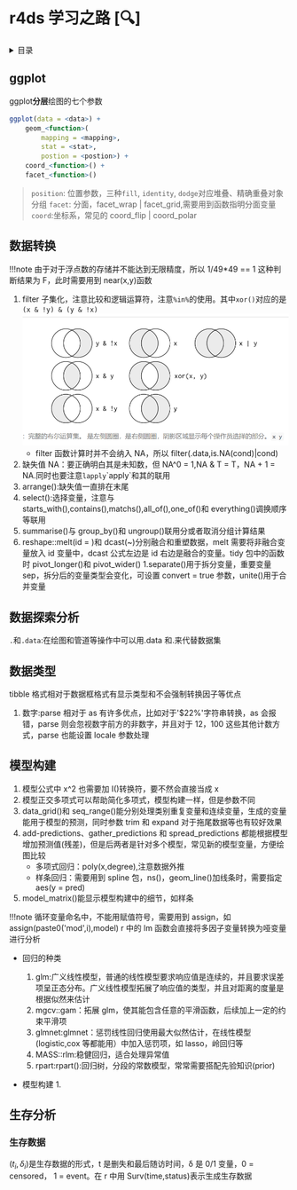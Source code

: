 # r4ds 学习之路 [:mag:]

<details>
    <summary>目录</summary>

- [ggplot](#ggplot)
- [数据转换](#数据转换)
- [数据探索分析](#数据探索分析)

</details>

## ggplot

ggplot**分层**绘图的七个参数

```r
ggplot(data = <data>) +
    geom_<function>(
        mapping = <mapping>,
        stat = <stat>,
        postion = <postion>) +
    coord_<function>() +
    facet_<function>()
```

> `position`: 位置参数，三种`fill`, `identity`, `dodge`对应堆叠、精确重叠对象分组
> `facet`: 分面，facet_wrap | facet_grid,需要用到函数指明分面变量
> `coord`:坐标系，常见的 coord_flip | coord_polar

## 数据转换

!!!note 由于对于浮点数的存储并不能达到无限精度，所以 1/49\*49 == 1 这种判断结果为 F，此时需要用到 near(x,y)函数

1. filter 子集化，注意比较和逻辑运算符，注意`%in%`的使用。其中`xor()`对应的是`(x & !y) & (y & !x)` ![布尔运算](imgs/Boolean.png)
   - filter 函数计算时并不会纳入 NA，所以 filter(.data,is.NA(cond)|cond)
2. 缺失值 NA：要正确明白其是未知数，但 NA^0 = 1,NA & T = T，NA + 1 = NA.同时也要注意`lapply`\`apply`和其的联用
3. arrange():缺失值一直排在末尾
4. select():选择变量，注意与 starts_with(),contains(),matchs(),all_of(),one_of()和 everything()调换顺序等联用
5. summarise()与 group_by()和 ungroup()联用分或者取消分组计算结果
6. reshape::melt(id = )和 dcast(~)分别融合和重塑数据，melt 需要将非融合变量放入 id 变量中，dcast 公式左边是 id 右边是融合的变量。tidy 包中的函数时 pivot_longer()和 pivot_wider()
   1.separate()用于拆分变量，重要变量 sep，拆分后的变量类型会变化，可设置 convert = true 参数，unite()用于合并变量

## 数据探索分析

`.`和`.data`:在绘图和管道等操作中可以用.data 和.来代替数据集

## 数据类型

tibble 格式相对于数据框格式有显示类型和不会强制转换因子等优点

1. 数字:parse 相对于 as 有许多优点，比如对于'$22%'字符串转换，as 会报错，parse 则会忽视数字前方的非数字，并且对于 12，100 这些其他计数方式，parse 也能设置 locale 参数处理

## 模型构建

1. 模型公式中 x^2 也需要加 I()转换符，要不然会直接当成 x
2. 模型正交多项式可以帮助简化多项式，模型构建一样，但是参数不同
3. data_grid()和 seq_range()能分别处理类别重复变量和连续变量，生成的变量能用于模型的预测，同时参数 trim 和 expand 对于拖尾数据等也有较好效果
4. add-predictions、gather_predictions 和 spread_predictions 都能根据模型增加预测值(残差)，但是后两者是针对多个模型，常见新的模型变量，方便绘图比较
   - 多项式回归：poly(x,degree),注意数据外推
   - 样条回归：需要用到 spline 包，ns()，geom_line()加线条时，需要指定 aes(y = pred)
5. model_matrix()能显示模型构建中的细节，如样条

!!!note 循环变量命名中，不能用赋值符号，需要用到 assign，如 assign(paste0('mod',i),model)
r 中的 lm 函数会直接将多因子变量转换为哑变量进行分析

- 回归的种类

  1. glm:广义线性模型，普通的线性模型要求响应值是连续的，并且要求误差项呈正态分布。广义线性模型拓展了响应值的类型，并且对距离的度量是根据似然来估计
  2. mgcv::gam：拓展 glm，使其能包含任意的平滑函数，后续加上一定的约束平滑项
  3. glmnet:glmnet：惩罚线性回归使用最大似然估计，在线性模型(logistic,cox 等都能用）中加入惩罚项，如 lasso，岭回归等
  4. MASS::rlm:稳健回归，适合处理异常值
  5. rpart:rpart():回归树，分段的常数模型，常常需要搭配先验知识(prior)

- 模型构建
  1.

## 生存分析

### 生存数据

$(t_i,\delta_i)$是生存数据的形式，t 是删失和最后随访时间，δ 是 0/1 变量，0 = censored， 1 = event。在 r 中用 Surv(time,status)表示生成生存数据
